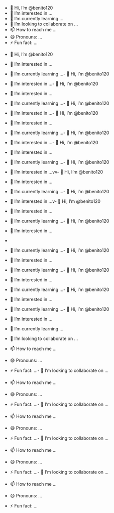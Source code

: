 - 👋 Hi, I’m @benito120
- 👀 I’m interested in ...
- 🌱 I’m currently learning ...
- 💞️ I’m looking to collaborate on ...
- 📫 How to reach me ...
- 😄 Pronouns: ...
- ⚡ Fun fact: ...

<!---
benito120/benito120 is a ✨ special ✨ repository because its `README.md` (this file) appears on your GitHub profile.
You can click the Preview link to take a look at your changes.
--->
- 👋 Hi, I’m @benito120
- 👀 I’m interested in ...
- 🌱 I’m currently learning ...- 👋 Hi, I’m @benito120
- 👀 I’m interested in ...- 👋 Hi, I’m @benito120
- 👀 I’m interested in ...
- 🌱 I’m currently learning ...- 👋 Hi, I’m @benito120
- 👀 I’m interested in ...- 👋 Hi, I’m @benito120
- 👀 I’m interested in ...
- 🌱 I’m currently learning ...- 👋 Hi, I’m @benito120
- 👀 I’m interested in ...- 👋 Hi, I’m @benito120
- 👀 I’m interested in ...
- 🌱 I’m currently learning ...- 👋 Hi, I’m @benito120
- 👀 I’m interested in ...vv- 👋 Hi, I’m @benito120
- 👀 I’m interested in ...
- 🌱 I’m currently learning ...- 👋 Hi, I’m @benito120
- 👀 I’m interested in ...v- 👋 Hi, I’m @benito120
- 👀 I’m interested in ...
- 🌱 I’m currently learning ...- 👋 Hi, I’m @benito120
- 👀 I’m interested in ...
- 
- 🌱 I’m currently learning ...- 👋 Hi, I’m @benito120
- 👀 I’m interested in ...
- 🌱 I’m currently learning ...- 👋 Hi, I’m @benito120
- 👀 I’m interested in ...
- 🌱 I’m currently learning ...- 👋 Hi, I’m @benito120
- 👀 I’m interested in ...
- 🌱 I’m currently learning ...- 👋 Hi, I’m @benito120
- 👀 I’m interested in ...
- 🌱 I’m currently learning ...

- 💞️ I’m looking to collaborate on ...
- 📫 How to reach me ...
- 😄 Pronouns: ...
- ⚡ Fun fact: ...- 💞️ I’m looking to collaborate on ...
- 📫 How to reach me ...
- 😄 Pronouns: ...
- ⚡ Fun fact: ...- 💞️ I’m looking to collaborate on ...
- 📫 How to reach me ...
- 😄 Pronouns: ...
- ⚡ Fun fact: ...- 💞️ I’m looking to collaborate on ...
- 📫 How to reach me ...
- 😄 Pronouns: ...
- ⚡ Fun fact: ...- 💞️ I’m looking to collaborate on ...
- 📫 How to reach me ...
- 😄 Pronouns: ...
- ⚡ Fun fact: ...
